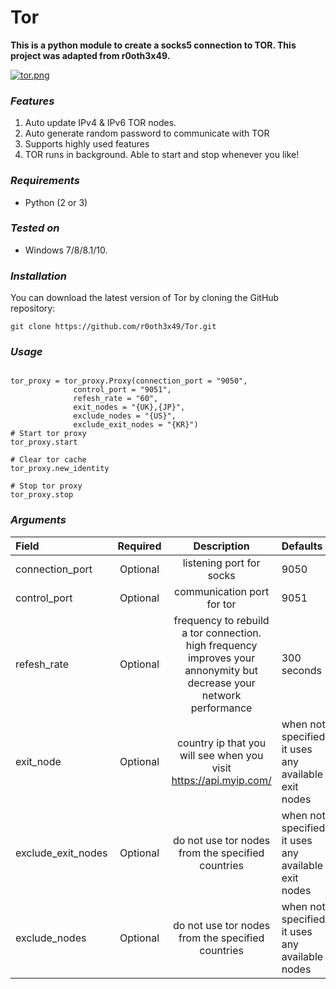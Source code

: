 # Tor

**This is a python module to create a socks5 connection to TOR. This project was adapted from r0oth3x49.**

[![tor.png](https://s26.postimg.cc/eqgds272h/tor.png)](https://postimg.cc/image/686xnq0jp/)

### ***Features***
1. Auto update IPv4 & IPv6 TOR nodes.
2. Auto generate random password to communicate with TOR
3. Supports highly used features
4. TOR runs in background. Able to start and stop whenever you like!

### ***Requirements***
- Python (2 or 3)

### ***Tested on***
- Windows 7/8/8.1/10.
	
### ***Installation***
You can download the latest version of Tor by cloning the GitHub repository:
<pre><code>git clone https://github.com/r0oth3x49/Tor.git</pre></code>

### ***Usage***
<pre><code>
tor_proxy = tor_proxy.Proxy(connection_port = "9050", 
              control_port = "9051", 
              refesh_rate = "60", 
              exit_nodes = "{UK},{JP}", 
              exclude_nodes = "{US}", 
              exclude_exit_nodes = "{KR}")
# Start tor proxy 
tor_proxy.start

# Clear tor cache 
tor_proxy.new_identity

# Stop tor proxy
tor_proxy.stop
</pre></code>

### ***Arguments***
Field | Required | Description | Defaults
:---  | :---: | :---: | :---
connection_port| Optional | listening port for socks | 9050
control_port| Optional | communication port for tor | 9051
refesh_rate| Optional | frequency to rebuild a tor connection. high frequency improves your annonymity but decrease your network performance | 300 seconds
exit_node | Optional |country ip that you will see when you visit https://api.myip.com/ | when not specified, it uses any available exit nodes
exclude_exit_nodes| Optional | do not use tor nodes from the specified countries | when not specified, it uses any available exit nodes
exclude_nodes | Optional | do not use tor nodes from the specified countries | when not specified, it uses any available nodes



